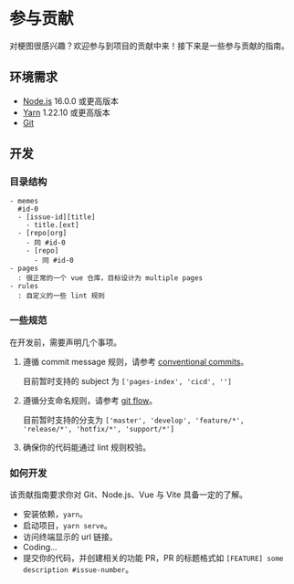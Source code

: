 # 参与贡献

对梗图很感兴趣？欢迎参与到项目的贡献中来！接下来是一些参与贡献的指南。

## 环境需求

- [Node.js](https://nodejs.org/) 16.0.0 或更高版本
- [Yarn](https://yarnpkg.com/) 1.22.10 或更高版本
- [Git](https://git-scm.com/)

## 开发

### 目录结构

```text
- memes
  #id-0
  - [issue-id][title]
    - title.[ext]
  - [repo|org]
    - 同 #id-0
    - [repo]
      - 同 #id-0
- pages
  : 很正常的一个 vue 仓库，目标设计为 multiple pages
- rules
  : 自定义的一些 lint 规则
```

### 一些规范

在开发前，需要声明几个事项。

1. 遵循 commit message 规则，请参考 [conventional commits](https://www.conventionalcommits.org/en/v1.0.0/)。

    目前暂时支持的 subject 为 `['pages-index', 'cicd', '']`

2. 遵循分支命名规则，请参考 [git flow](https://nvie.com/posts/a-successful-git-branching-model/)。
    
    目前暂时支持的分支为 `['master', 'develop', 'feature/*', 'release/*', 'hotfix/*', 'support/*']`

3. 确保你的代码能通过 lint 规则校验。

### 如何开发

该贡献指南要求你对 Git、Node.js、Vue 与 Vite 具备一定的了解。

* 安装依赖，`yarn`。
* 启动项目，`yarn serve`。
* 访问终端显示的 url 链接。
* Coding...
* 提交你的代码，并创建相关的功能 PR，PR 的标题格式如 `[FEATURE] some description #issue-number`。
